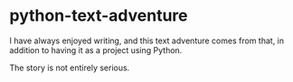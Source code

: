 # python-text-adventure

I have always enjoyed writing, and this text adventure comes from that, in addition to having it as a project using Python.

The story is not entirely serious.
